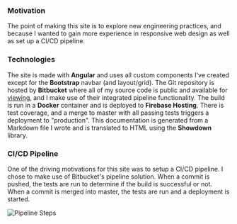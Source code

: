 
### Motivation  
The point of making this site is to explore new engineering practices, and because I wanted to gain more experience in responsive web design as well as set up a CI/CD pipeline.   
  
### Technologies  
The site is made with **Angular** and uses all custom components I've created except for the **Bootstrap** navbar (and layout/grid). The Git repository is hosted by **Bitbucket** where all of my source code is public and available for [viewing](https://bitbucket.org/rschuckit), and I make use of their integrated pipeline functionality. The build is run in a **Docker** container and is deployed to **Firebase Hosting**. There is test coverage, and a merge to master with all passing tests triggers a deployment to "production". This documentation is generated from a Markdown file I wrote and is translated to HTML using the **Showdown** library. 

### CI/CD Pipeline 
One of the driving motivations for this site was to setup a CI/CD pipeline. I chose to make use of Bitbucket's pipeline solution. When a commit is pushed, the tests are run to determine if the build is successful or not. When a commit is merged into master, the tests are run and a deployment is started. 

![Pipeline Steps](https://i.imgur.com/iDiwe2s.png)
